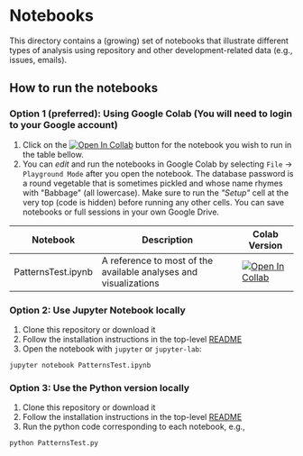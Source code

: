 # Notebooks

This directory contains a (growing) set of notebooks that illustrate different types of analysis using repository and other development-related data (e.g., issues, emails). 

## How to run the notebooks
### Option 1 (preferred): Using Google Colab (You will need to login to your Google account)
1. Click on the [![Open In Collab](https://colab.research.google.com/assets/colab-badge.svg)]() button for the notebook you wish to run in the table bellow.
2. You can _edit_ and run the notebooks in Google Colab by selecting `File` -> `Playground Mode` after you open the notebook. The database password is a round vegetable that is sometimes pickled and whose name rhymes with "Babbage" (all lowercase). Make sure to run the *"Setup"* cell at the very top (code is hidden) before running any other cells. You can save notebooks or full sessions in your own Google Drive.

| Notebook      | Description | Colab Version |
| ----------- | ----------- | ----------- |
| PatternsTest.ipynb | A reference to most of the available analyses and visualizations | [![Open In Collab](https://colab.research.google.com/assets/colab-badge.svg)](https://colab.research.google.com/drive/19cPt-01VljJIFgsKysdIsrcUk2ASTtP6?usp=sharing)|


### Option 2: Use Jupyter Notebook locally 
1. Clone this repository or download it
2. Follow the installation instructions in the top-level [README](../README.md)
3. Open the notebook with `jupyter` or `jupyter-lab`:
```
jupyter notebook PatternsTest.ipynb
```

### Option 3: Use the Python version locally
1. Clone this repository or download it
2. Follow the installation instructions in the top-level [README](../README.md)
3. Run the python code corresponding to each notebook, e.g.,
```
python PatternsTest.py
```
